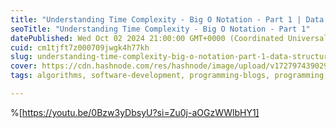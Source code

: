 ```yaml
---
title: "Understanding Time Complexity - Big O Notation - Part 1 | Data Structures and Algorithms"
seoTitle: "Understanding Time Complexity - Big O Notation - Part 1"
datePublished: Wed Oct 02 2024 21:00:00 GMT+0000 (Coordinated Universal Time)
cuid: cm1tjft7z000709jwgk4h77kh
slug: understanding-time-complexity-big-o-notation-part-1-data-structures-and-algorithms
cover: https://cdn.hashnode.com/res/hashnode/image/upload/v1727974390299/6437ee0c-58ad-453f-8527-875683625a4e.png
tags: algorithms, software-development, programming-blogs, programming, python, data-structures, software-engineering, time-complexity, big-o-notation

---
```


%[https://youtu.be/0Bzw3yDbsyU?si=Zu0j-aOGzWWlbHY1]